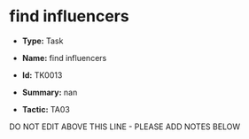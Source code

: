 # find influencers

* **Type:** Task

* **Name:** find influencers

* **Id:** TK0013

* **Summary:** nan

* **Tactic:** TA03

DO NOT EDIT ABOVE THIS LINE - PLEASE ADD NOTES BELOW